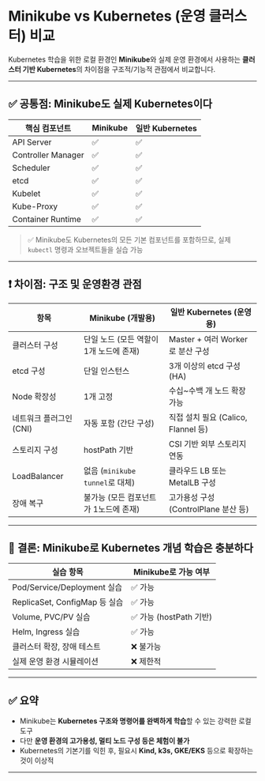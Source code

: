 # Minikube vs Kubernetes (운영 클러스터) 비교

Kubernetes 학습을 위한 로컬 환경인 **Minikube**와 실제 운영 환경에서 사용하는 **클러스터 기반 Kubernetes**의 차이점을 구조적/기능적 관점에서 비교합니다.

---

## ✅ 공통점: Minikube도 실제 Kubernetes이다

| 핵심 컴포넌트        | Minikube | 일반 Kubernetes |
|---------------------|----------|------------------|
| API Server          | ✅       | ✅               |
| Controller Manager  | ✅       | ✅               |
| Scheduler           | ✅       | ✅               |
| etcd                | ✅       | ✅               |
| Kubelet             | ✅       | ✅               |
| Kube-Proxy          | ✅       | ✅               |
| Container Runtime   | ✅       | ✅               |

> ✅ Minikube도 Kubernetes의 모든 기본 컴포넌트를 포함하므로, 실제 `kubectl` 명령과 오브젝트들을 실습 가능

---

## ❗ 차이점: 구조 및 운영환경 관점

| 항목                     | Minikube (개발용)                     | 일반 Kubernetes (운영용)                |
|--------------------------|---------------------------------------|-----------------------------------------|
| 클러스터 구성            | 단일 노드 (모든 역할이 1개 노드에 존재) | Master + 여러 Worker로 분산 구성       |
| etcd 구성                | 단일 인스턴스                         | 3개 이상의 etcd 구성 (HA)              |
| Node 확장성              | 1개 고정                              | 수십~수백 개 노드 확장 가능            |
| 네트워크 플러그인(CNI)   | 자동 포함 (간단 구성)                  | 직접 설치 필요 (Calico, Flannel 등)    |
| 스토리지 구성            | hostPath 기반                         | CSI 기반 외부 스토리지 연동            |
| LoadBalancer             | 없음 (`minikube tunnel`로 대체)        | 클라우드 LB 또는 MetalLB 구성          |
| 장애 복구                | 불가능 (모든 컴포넌트가 1노드에 존재)   | 고가용성 구성 (ControlPlane 분산 등)   |

---

## 🎯 결론: Minikube로 Kubernetes 개념 학습은 충분하다

| 실습 항목                          | Minikube로 가능 여부 |
|-----------------------------------|----------------------|
| Pod/Service/Deployment 실습       | ✅ 가능               |
| ReplicaSet, ConfigMap 등 실습     | ✅ 가능               |
| Volume, PVC/PV 실습               | ✅ 가능 (hostPath 기반) |
| Helm, Ingress 실습                | ✅ 가능               |
| 클러스터 확장, 장애 테스트        | ❌ 불가능             |
| 실제 운영 환경 시뮬레이션        | ❌ 제한적             |

---

## ✅ 요약

- Minikube는 **Kubernetes 구조와 명령어를 완벽하게 학습**할 수 있는 강력한 로컬 도구
- 다만 **운영 환경의 고가용성, 멀티 노드 구성 등은 체험이 불가**
- Kubernetes의 기본기를 익힌 후, 필요시 **Kind, k3s, GKE/EKS** 등으로 확장하는 것이 이상적

---
